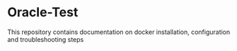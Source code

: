 # Oracle-Test
This repository contains documentation on docker installation, configuration and troubleshooting steps
